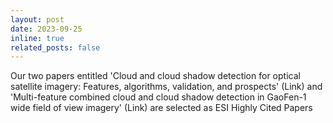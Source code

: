 ```yaml
---
layout: post
date: 2023-09-25
inline: true
related_posts: false
---
```


Our two papers entitled 'Cloud and cloud shadow detection for optical satellite imagery: Features, algorithms, validation, and prospects' (Link) and 'Multi-feature combined cloud and cloud shadow detection in GaoFen-1 wide field of view imagery' (Link) are selected as​ ESI Highly Cited Papers
